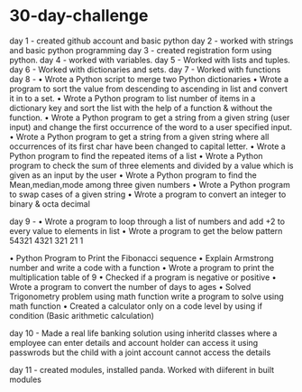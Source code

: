 # 30-day-challenge

day 1 - created github account and basic python
day 2 - worked with strings and basic python programming
day 3 - created registration form using python.
day 4 - worked with variables.
day 5 - Worked with lists and tuples.
day 6 - Worked with dictionaries and sets.
day 7 - Worked with functions
day 8 - • Wrote a Python script to merge two Python dictionaries
• Wrote a program to sort the value from descending to ascending in list and
convert it in to a set.
• Wrote a Python program to list number of items in a dictionary key and sort the
list with the help of a function & without the function.
• Wrote a Python program to get a string from a given string (user input) and
change the first occurrence of the word to a user specified input.
• Wrote a Python program to get a string from a given string where all
occurrences of its first char have been changed to capital letter.
• Wrote a Python program to find the repeated items of a list
• Wrote a Python program to check the sum of three elements and divided by a
value which is given as an input by the user
• Wrote a Python program to find the Mean,median,mode among three given
numbers
• Wrote a Python program to swap cases of a given string
• Wrote a program to convert an integer to binary & octa decimal

day 9 -
•	Wrote a program to loop through a list of numbers and add +2 to every value to elements in list
•	Wrote a program to get the below pattern
54321
4321
321
21
1

•	Python Program to Print the Fibonacci sequence
•	Explain Armstrong number and write a code with a function
•	Wrote a program to print the multiplication table of 9
•	Checked if a program is negative or positive
•	Wrote a program to convert the number of days to ages
•	Solved Trigonometry problem using math function write a program to solve using math function
•	Created a calculator only on a code level by using if condition (Basic arithmetic calculation)

day 10 - Made a real life banking solution using inheritd classes where a employee can enter details and account holder can access it using passwrods but the child with a joint account cannot access the details 

day 11 - created modules, installed panda. Worked with diiferent in built modules

